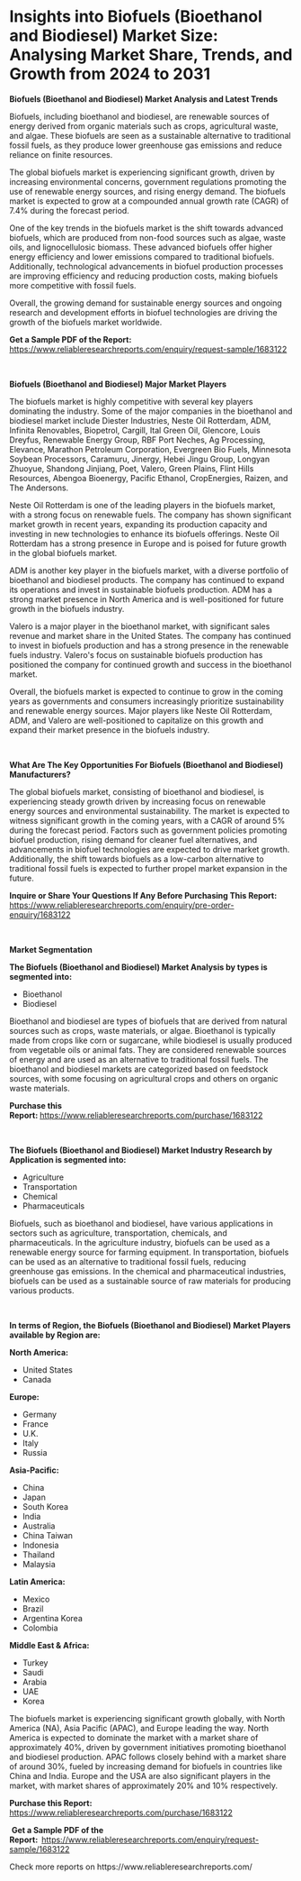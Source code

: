 <p><h1>Insights into Biofuels (Bioethanol and Biodiesel) Market Size: Analysing Market Share, Trends, and Growth from 2024 to 2031</h1></p><p><strong>Biofuels (Bioethanol and Biodiesel) Market Analysis and Latest Trends</strong></p>
<p><p>Biofuels, including bioethanol and biodiesel, are renewable sources of energy derived from organic materials such as crops, agricultural waste, and algae. These biofuels are seen as a sustainable alternative to traditional fossil fuels, as they produce lower greenhouse gas emissions and reduce reliance on finite resources.</p><p>The global biofuels market is experiencing significant growth, driven by increasing environmental concerns, government regulations promoting the use of renewable energy sources, and rising energy demand. The biofuels market is expected to grow at a compounded annual growth rate (CAGR) of 7.4% during the forecast period.</p><p>One of the key trends in the biofuels market is the shift towards advanced biofuels, which are produced from non-food sources such as algae, waste oils, and lignocellulosic biomass. These advanced biofuels offer higher energy efficiency and lower emissions compared to traditional biofuels. Additionally, technological advancements in biofuel production processes are improving efficiency and reducing production costs, making biofuels more competitive with fossil fuels. </p><p>Overall, the growing demand for sustainable energy sources and ongoing research and development efforts in biofuel technologies are driving the growth of the biofuels market worldwide.</p></p>
<p><strong>Get a Sample PDF of the Report:&nbsp;</strong> <a href="https://www.reliableresearchreports.com/enquiry/request-sample/1683122">https://www.reliableresearchreports.com/enquiry/request-sample/1683122</a></p>
<p>&nbsp;</p>
<p><strong>Biofuels (Bioethanol and Biodiesel) Major Market Players</strong></p>
<p><p>The biofuels market is highly competitive with several key players dominating the industry. Some of the major companies in the bioethanol and biodiesel market include Diester Industries, Neste Oil Rotterdam, ADM, Infinita Renovables, Biopetrol, Cargill, Ital Green Oil, Glencore, Louis Dreyfus, Renewable Energy Group, RBF Port Neches, Ag Processing, Elevance, Marathon Petroleum Corporation, Evergreen Bio Fuels, Minnesota Soybean Processors, Caramuru, Jinergy, Hebei Jingu Group, Longyan Zhuoyue, Shandong Jinjiang, Poet, Valero, Green Plains, Flint Hills Resources, Abengoa Bioenergy, Pacific Ethanol, CropEnergies, Raizen, and The Andersons.</p><p>Neste Oil Rotterdam is one of the leading players in the biofuels market, with a strong focus on renewable fuels. The company has shown significant market growth in recent years, expanding its production capacity and investing in new technologies to enhance its biofuels offerings. Neste Oil Rotterdam has a strong presence in Europe and is poised for future growth in the global biofuels market.</p><p>ADM is another key player in the biofuels market, with a diverse portfolio of bioethanol and biodiesel products. The company has continued to expand its operations and invest in sustainable biofuels production. ADM has a strong market presence in North America and is well-positioned for future growth in the biofuels industry.</p><p>Valero is a major player in the bioethanol market, with significant sales revenue and market share in the United States. The company has continued to invest in biofuels production and has a strong presence in the renewable fuels industry. Valero's focus on sustainable biofuels production has positioned the company for continued growth and success in the bioethanol market.</p><p>Overall, the biofuels market is expected to continue to grow in the coming years as governments and consumers increasingly prioritize sustainability and renewable energy sources. Major players like Neste Oil Rotterdam, ADM, and Valero are well-positioned to capitalize on this growth and expand their market presence in the biofuels industry.</p></p>
<p>&nbsp;</p>
<p><strong>What Are The Key Opportunities For Biofuels (Bioethanol and Biodiesel) Manufacturers?</strong></p>
<p><p>The global biofuels market, consisting of bioethanol and biodiesel, is experiencing steady growth driven by increasing focus on renewable energy sources and environmental sustainability. The market is expected to witness significant growth in the coming years, with a CAGR of around 5% during the forecast period. Factors such as government policies promoting biofuel production, rising demand for cleaner fuel alternatives, and advancements in biofuel technologies are expected to drive market growth. Additionally, the shift towards biofuels as a low-carbon alternative to traditional fossil fuels is expected to further propel market expansion in the future.</p></p>
<p><strong>Inquire or Share Your Questions If Any Before Purchasing This Report:</strong> <a href="https://www.reliableresearchreports.com/enquiry/pre-order-enquiry/1683122">https://www.reliableresearchreports.com/enquiry/pre-order-enquiry/1683122</a></p>
<p>&nbsp;</p>
<p><strong>Market Segmentation</strong></p>
<p><strong>The Biofuels (Bioethanol and Biodiesel) Market Analysis by types is segmented into:</strong></p>
<p><ul><li>Bioethanol</li><li>Biodiesel</li></ul></p>
<p><p>Bioethanol and biodiesel are types of biofuels that are derived from natural sources such as crops, waste materials, or algae. Bioethanol is typically made from crops like corn or sugarcane, while biodiesel is usually produced from vegetable oils or animal fats. They are considered renewable sources of energy and are used as an alternative to traditional fossil fuels. The bioethanol and biodiesel markets are categorized based on feedstock sources, with some focusing on agricultural crops and others on organic waste materials.</p></p>
<p><strong>Purchase this Report:&nbsp;</strong><a href="https://www.reliableresearchreports.com/purchase/1683122">https://www.reliableresearchreports.com/purchase/1683122</a></p>
<p>&nbsp;</p>
<p><strong>The Biofuels (Bioethanol and Biodiesel) Market Industry Research by Application is segmented into:</strong></p>
<p><ul><li>Agriculture</li><li>Transportation</li><li>Chemical</li><li>Pharmaceuticals</li></ul></p>
<p><p>Biofuels, such as bioethanol and biodiesel, have various applications in sectors such as agriculture, transportation, chemicals, and pharmaceuticals. In the agriculture industry, biofuels can be used as a renewable energy source for farming equipment. In transportation, biofuels can be used as an alternative to traditional fossil fuels, reducing greenhouse gas emissions. In the chemical and pharmaceutical industries, biofuels can be used as a sustainable source of raw materials for producing various products.</p></p>
<p>&nbsp;</p>
<p><strong>In terms of Region, the Biofuels (Bioethanol and Biodiesel) Market Players available by Region are:</strong></p>
<p>
    <p> <strong> North America: </strong>
        <ul>
            <li>United States</li>
            <li>Canada</li>
        </ul>
        </p> 
    <p> <strong> Europe: </strong>
        <ul>
            <li>Germany</li>
            <li>France</li>
            <li>U.K.</li>
            <li>Italy</li>
            <li>Russia</li>
        </ul>
        </p> 
    <p> <strong> Asia-Pacific: </strong>
        <ul>
            <li>China</li>
            <li>Japan</li>
            <li>South Korea</li>
            <li>India</li>
            <li>Australia</li>
            <li>China Taiwan</li>
            <li>Indonesia</li>
            <li>Thailand</li>
            <li>Malaysia</li>
        </ul>
        </p> 
    <p> <strong> Latin America: </strong>
        <ul>
            <li>Mexico</li>
            <li>Brazil</li>
            <li>Argentina Korea</li>
            <li>Colombia</li>
        </ul>
        </p> 
    <p> <strong> Middle East & Africa: </strong>
        <ul>
            <li>Turkey</li>
            <li>Saudi</li>
            <li>Arabia</li>
            <li>UAE</li>
            <li>Korea</li>
        </ul>
    </p>
    </p>
<p><p>The biofuels market is experiencing significant growth globally, with North America (NA), Asia Pacific (APAC), and Europe leading the way. North America is expected to dominate the market with a market share of approximately 40%, driven by government initiatives promoting bioethanol and biodiesel production. APAC follows closely behind with a market share of around 30%, fueled by increasing demand for biofuels in countries like China and India. Europe and the USA are also significant players in the market, with market shares of approximately 20% and 10% respectively.</p></p>
<p><strong>Purchase this Report: </strong><a href="https://www.reliableresearchreports.com/purchase/1683122">https://www.reliableresearchreports.com/purchase/1683122</a></p>
<p>&nbsp;<strong>Get a Sample PDF of the Report:&nbsp;&nbsp;</strong><a href="https://www.reliableresearchreports.com/enquiry/request-sample/1683122">https://www.reliableresearchreports.com/enquiry/request-sample/1683122</a></p>
<p><strong></strong></p>
<p>Check more reports on https://www.reliableresearchreports.com/</p>